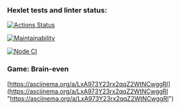 ### Hexlet tests and linter status:
[![Actions Status](https://github.com/maratdaudov/frontend-project-lvl1/workflows/hexlet-check/badge.svg)](https://github.com/maratdaudov/frontend-project-lvl1/actions)

[![Maintainability](https://api.codeclimate.com/v1/badges/a99a88d28ad37a79dbf6/maintainability)](https://codeclimate.com/github/codeclimate/codeclimate/maintainability)

[![Node CI](https://github.com/maratdaudov/frontend-project-lvl1/workflows/Node.js%20CI/badge.svg)](https://github.com/maratdaudov/frontend-project-lvl1/actions)


### Game: Brain-even
[https://asciinema.org/a/LxA973Y23rx2qqZ2WtNCwggRl](https://asciinema.org/a/LxA973Y23rx2qqZ2WtNCwggRl "https://asciinema.org/a/LxA973Y23rx2qqZ2WtNCwggRl")